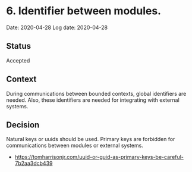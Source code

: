 # 6. Identifier between modules.
Date: 2020-04-28
Log date: 2020-04-28

## Status
Accepted

## Context
During communications between bounded contexts, global identifiers are needed. Also, these identifiers are needed for integrating with external systems.

## Decision
Natural keys or uuids should be used. Primary keys are forbidden for communications between modules or external systems.
- https://tomharrisonjr.com/uuid-or-guid-as-primary-keys-be-careful-7b2aa3dcb439
